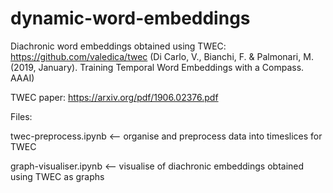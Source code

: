 # dynamic-word-embeddings

Diachronic word embeddings obtained using TWEC: https://github.com/valedica/twec (Di Carlo, V., Bianchi, F. & Palmonari, M. (2019, January). Training Temporal Word Embeddings with a Compass. AAAI)

TWEC paper: https://arxiv.org/pdf/1906.02376.pdf

Files:

twec-preprocess.ipynb <-- organise and preprocess data into timeslices for TWEC

graph-visualiser.ipynb <-- visualise of diachronic embeddings obtained using TWEC as graphs
